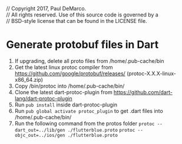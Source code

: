 // Copyright 2017, Paul DeMarco.\
// All rights reserved. Use of this source code is governed by a\
// BSD-style license that can be found in the LICENSE file.

# Generate protobuf files in Dart
1. If upgrading, delete all proto files from /home/.pub-cache/bin
1. Get the latest linux protoc compiler from https://github.com/google/protobuf/releases/ (protoc-X.X.X-linux-x86_64.zip)
1. Copy /bin/protoc into /home/.pub-cache/bin/
1. Clone the latest dart-protoc-plugin from https://github.com/dart-lang/dart-protoc-plugin
1. Run `pub install` inside dart-protoc-plugin
1. Run `pub global activate protoc_plugin` to get .dart files into /home/.pub-cache/bin/
1. Run the following command from the protos folder
```protoc --dart_out=../lib/gen ./flutterblue.proto```
```protoc --objc_out=../ios/gen ./flutterblue.proto```